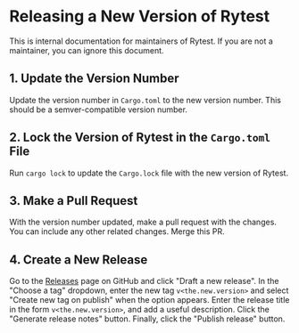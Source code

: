 # Releasing a New Version of Rytest

This is internal documentation for maintainers of Rytest. If you are not a maintainer, you can ignore this document.

## 1. Update the Version Number

Update the version number in `Cargo.toml` to the new version number. This should be a semver-compatible version number.

## 2. Lock the Version of Rytest in the `Cargo.toml` File

Run `cargo lock` to update the `Cargo.lock` file with the new version of Rytest.

## 3. Make a Pull Request

With the version number updated, make a pull request with the changes. You can include any other related changes.
Merge this PR.

## 4. Create a New Release

Go to the [Releases](https:/.github.com/jimjkelly/rytest/releases) page on GitHub and click "Draft a new release".
In the "Choose a tag" dropdown, enter the new tag `v<the.new.version>` and select "Create new tag on publish" when the option appears.
Enter the release title in the form `v<the.new.version>`, and add a useful description.  Click the "Generate release notes" button.
Finally, click the "Publish release" button.
